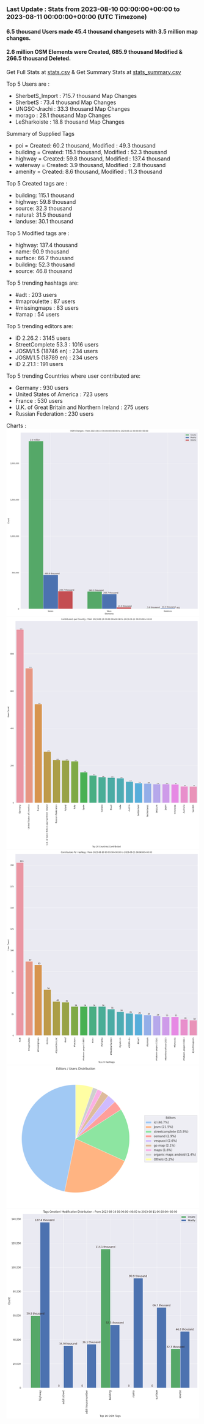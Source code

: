 ### Last Update : Stats from 2023-08-10 00:00:00+00:00 to 2023-08-11 00:00:00+00:00 (UTC Timezone)

#### 6.5 thousand Users made 45.4 thousand changesets with 3.5 million map changes.
#### 2.6 million OSM Elements were Created, 685.9 thousand Modified & 266.5 thousand Deleted.
Get Full Stats at [stats.csv](/stats/Global/Daily/stats.csv)
 & Get Summary Stats at [stats_summary.csv](/stats/Global/Daily/stats_summary.csv)

Top 5 Users are : 
- SherbetS_Import : 715.7 thousand Map Changes
- SherbetS : 73.4 thousand Map Changes
- UNGSC-Jrachi : 33.3 thousand Map Changes
- morago : 28.1 thousand Map Changes
- LeSharkoiste : 18.8 thousand Map Changes

Summary of Supplied Tags
- poi = Created: 60.2 thousand, Modified : 49.3 thousand
- building = Created: 115.1 thousand, Modified : 52.3 thousand
- highway = Created: 59.8 thousand, Modified : 137.4 thousand
- waterway = Created: 3.9 thousand, Modified : 2.8 thousand
- amenity = Created: 8.6 thousand, Modified : 11.3 thousand


Top 5 Created tags are :
- building: 115.1 thousand
- highway: 59.8 thousand
- source: 32.3 thousand
- natural: 31.5 thousand
- landuse: 30.1 thousand


Top 5 Modified tags are :
- highway: 137.4 thousand
- name: 90.9 thousand
- surface: 66.7 thousand
- building: 52.3 thousand
- source: 46.8 thousand


Top 5 trending hashtags are:
- #adt : 203 users
- #maproulette : 87 users
- #missingmaps : 83 users
- #amap : 54 users


Top 5 trending editors are:
- iD 2.26.2 : 3145 users
- StreetComplete 53.3 : 1016 users
- JOSM/1.5 (18746 en) : 234 users
- JOSM/1.5 (18789 en) : 234 users
- iD 2.21.1 : 191 users


Top 5 trending Countries where user contributed are:
- Germany : 930 users
- United States of America : 723 users
- France : 530 users
- U.K. of Great Britain and Northern Ireland : 275 users
- Russian Federation : 230 users


 Charts : 
![Alt text](./stats_osm_changes.png) 
![Alt text](./stats_users_per_country.png) 
![Alt text](./stats_users_per_hashtag.png) 
![Alt text](./stats_editors_pie_chart.png) 
![Alt text](./stats_tags.png) 
